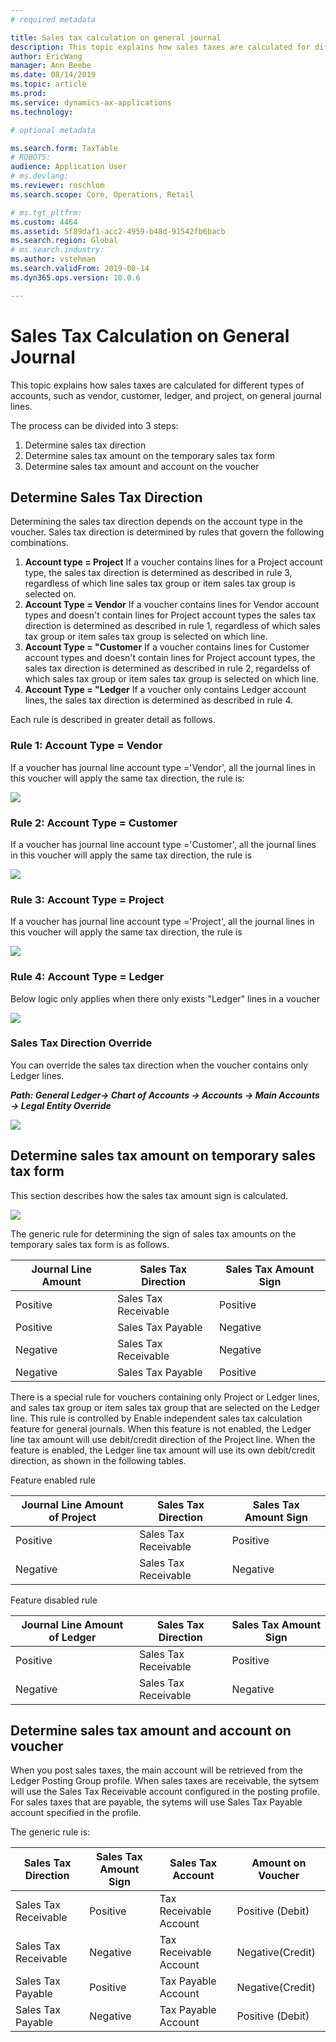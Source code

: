 ```yaml
---
# required metadata

title: Sales tax calculation on general journal
description: This topic explains how sales taxes are calculated for different types of accounts, such as vendor, customer, ledger, and project, on general journal lines.
author: EricWang
manager: Ann Beebe
ms.date: 08/14/2019
ms.topic: article
ms.prod: 
ms.service: dynamics-ax-applications
ms.technology: 

# optional metadata

ms.search.form: TaxTable
# ROBOTS: 
audience: Application User
# ms.devlang: 
ms.reviewer: roschlom
ms.search.scope: Core, Operations, Retail

# ms.tgt_pltfrm: 
ms.custom: 4464
ms.assetid: 5f89daf1-acc2-4959-b48d-91542fb6bacb
ms.search.region: Global
# ms.search.industry: 
ms.author: vstehman
ms.search.validFrom: 2019-08-14
ms.dyn365.ops.version: 10.0.6

---
```


# Sales Tax Calculation on General Journal



This topic explains how sales taxes are calculated for different types of accounts, such as vendor, customer, ledger, and project, on general journal lines.

The process can be divided into 3 steps:

1. Determine sales tax direction
2. Determine sales tax amount on the temporary sales tax form
3. Determine sales tax amount and account on the voucher



## Determine Sales Tax Direction

Determining the sales tax direction depends on the account type in the voucher. Sales tax direction is determined by rules that govern the following combinations. 

1. **Account type = Project** If a voucher contains lines for a Project account type, the sales tax direction is determined as described in rule 3, regardless of which line sales tax group or item sales tax group is selected on.
2. **Account Type = Vendor** If a voucher contains lines for Vendor account types and doesn't contain lines for Project account types  the sales tax direction is determined as described in rule 1, regardless of which sales tax group or item sales tax group is selected on which line.
3. **Account Type = "Customer** If a voucher contains lines for Customer account types and doesn't contain lines for Project account types, the sales tax direction is determined as described in rule 2, regardelss of which sales tax group or item sales tax group is selected on which line.
4. **Account Type = "Ledger** If a voucher only contains Ledger account lines, the sales tax direction is determined as described in rule 4.

Each rule is described in greater detail as follows. 

### Rule 1: Account Type = Vendor

If a voucher has journal line account type ='Vendor', all the journal lines in this voucher will apply the same tax direction, the rule is:

![](media/Sales-Tax-Direction-Vendor.jpg)

 

### Rule 2: Account Type = Customer

If a voucher has journal line account type ='Customer', all the journal lines in this voucher will apply the same tax direction, the rule is

![](media/Sales-Tax-Direction-Customer.jpg)

### Rule 3: Account Type = Project

If a voucher has journal line account type ='Project', all the journal lines in this voucher will apply the same tax direction, the rule is

![](media/Sales-Tax-Direction-Vendor.jpg)

### Rule 4: Account Type = Ledger

Below logic only applies when there only exists "Ledger" lines in a voucher

![](media/Sales-Tax-Direction-Ledger.jpg)



### Sales Tax Direction Override

You can override the sales tax direction when the voucher contains only Ledger lines.

***Path: General Ledger-> Chart of Accounts -> Accounts -> Main Accounts -> Legal Entity Override***

![](media/Override-tax-direction.png)

## Determine sales tax amount on temporary sales tax form

This section describes how the sales tax amount sign is calculated.

![](media/sales-tax-amount-sign.jpg)

The generic rule for determining the sign of sales tax amounts on the temporary sales tax form is as follows.

| Journal Line Amount | Sales Tax Direction  | Sales Tax Amount Sign |
| ------------------- | -------------------- | --------------------- |
| Positive            | Sales Tax Receivable | Positive              |
| Positive            | Sales Tax Payable    | Negative              |
| Negative            | Sales Tax Receivable | Negative              |
| Negative            | Sales Tax Payable    | Positive              |

There is a special rule for vouchers containing only Project or Ledger lines, and sales tax group or item sales tax group that are selected on the Ledger line. This rule is controlled by Enable independent sales tax calculation feature for general journals. When this feature is not enabled, the Ledger line tax amount will use debit/credit direction of the Project line. When the feature is enabled, the Ledger line tax amount will use its own debit/credit direction, as shown in the following tables. 

Feature enabled rule

| Journal Line Amount of Project | Sales Tax Direction  | Sales Tax Amount Sign |
| ------------------------------ | -------------------- | --------------------- |
| Positive                       | Sales Tax Receivable | Positive              |
| Negative                       | Sales Tax Receivable | Negative              |

Feature disabled rule

| Journal Line Amount of Ledger | Sales Tax Direction  | Sales Tax Amount Sign |
| ------------------------------ | -------------------- | --------------------- |
| Positive                       | Sales Tax Receivable | Positive              |
| Negative                       | Sales Tax Receivable | Negative              |

## Determine sales tax amount and account on voucher

When you post sales taxes, the main account will be retrieved from the Ledger Posting Group profile. When sales taxes are receivable, the sytsem will use the Sales Tax Receivable account configured in the posting profile. For sales taxes that are payable, the sytems will use Sales Tax Payable account specified in the profile.

The generic rule is:

| Sales Tax Direction  | Sales Tax Amount Sign | Sales Tax Account      | Amount on Voucher |
| -------------------- | --------------------- | ---------------------- | ----------------- |
| Sales Tax Receivable | Positive              | Tax Receivable Account | Positive (Debit)  |
| Sales Tax Receivable | Negative              | Tax Receivable Account | Negative(Credit)  |
| Sales Tax Payable    | Positive              | Tax Payable Account    | Negative(Credit)  |
| Sales Tax Payable    | Negative              | Tax Payable Account    | Positive (Debit)  |
